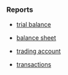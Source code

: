 ### Reports

* [trial balance](/ledger/trial/)

* [balance sheet](/ledger/balanceSheet/)

* [trading account](/ledger/trading/)

* [transactions](/transactions)

